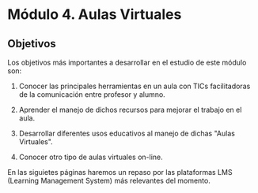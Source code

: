 
# Módulo 4. Aulas Virtuales

## Objetivos

Los objetivos más importantes a desarrollar en el estudio de este módulo son:

1. Conocer las principales herramientas en un aula con TICs facilitadoras de la comunicación entre profesor y alumno.

2. Aprender el manejo de dichos recursos para mejorar el trabajo en el aula.

3. Desarrollar diferentes usos educativos al manejo de dichas "Aulas Virtuales".

4. Conocer otro tipo de aulas virtuales on-line.

En las siguietes páginas haremos un repaso por las plataformas LMS (Learning Management System) más relevantes del momento.
